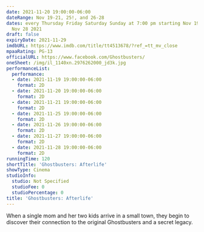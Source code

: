 ```yaml
---
date: 2021-11-20 19:00:00-06:00
dateRange: Nov 19-21, 25!, and 26-28
dates: every Thursday Friday Saturday Sunday at 7:00 pm starting Nov 19 2021 ending
  Nov 28 2021
draft: false
expiryDate: 2021-11-29
imdbURL: https://www.imdb.com/title/tt4513678/?ref_=tt_mv_close
mpaaRating: PG-13
officialURL: https://www.facebook.com/Ghostbusters/
oneSheet: /img/il_1140xn.2976262000_jd3k.jpg
performanceList:
  performance:
  - date: 2021-11-19 19:00:00-06:00
    format: 2D
  - date: 2021-11-20 19:00:00-06:00
    format: 2D
  - date: 2021-11-21 19:00:00-06:00
    format: 2D
  - date: 2021-11-25 19:00:00-06:00
    format: 2D
  - date: 2021-11-26 19:00:00-06:00
    format: 2D
  - date: 2021-11-27 19:00:00-06:00
    format: 2D
  - date: 2021-11-28 19:00:00-06:00
    format: 2D
runningTime: 120
shortTitle: 'Ghostbusters: Afterlife'
showType: Cinema
studioInfo:
  studio: Not Specified
  studioFee: 0
  studioPercentage: 0
title: 'Ghostbusters: Afterlife'
---
```


When a single mom and her two kids arrive in a small town, they begin to discover their connection to the original Ghostbusters and a secret legacy.